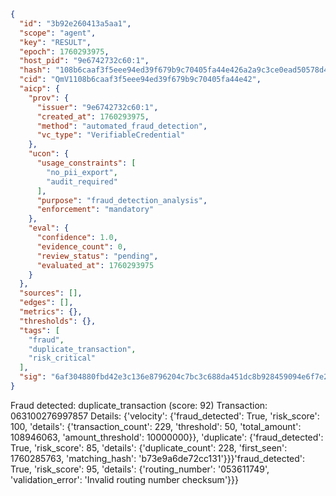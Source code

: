 ```json
{
  "id": "3b92e260413a5aa1",
  "scope": "agent",
  "key": "RESULT",
  "epoch": 1760293975,
  "host_pid": "9e6742732c60:1",
  "hash": "108b6caaf3f5eee94ed39f679b9c70405fa44e426a2a9c3ce0ead50578d49d94",
  "cid": "QmV1108b6caaf3f5eee94ed39f679b9c70405fa44e42",
  "aicp": {
    "prov": {
      "issuer": "9e6742732c60:1",
      "created_at": 1760293975,
      "method": "automated_fraud_detection",
      "vc_type": "VerifiableCredential"
    },
    "ucon": {
      "usage_constraints": [
        "no_pii_export",
        "audit_required"
      ],
      "purpose": "fraud_detection_analysis",
      "enforcement": "mandatory"
    },
    "eval": {
      "confidence": 1.0,
      "evidence_count": 0,
      "review_status": "pending",
      "evaluated_at": 1760293975
    }
  },
  "sources": [],
  "edges": [],
  "metrics": {},
  "thresholds": {},
  "tags": [
    "fraud",
    "duplicate_transaction",
    "risk_critical"
  ],
  "sig": "6af304880fbd42e3c136e8796204c7bc3c688da451dc8b928459094e6f7e202e"
}
```

Fraud detected: duplicate_transaction (score: 92)
Transaction: 063100276997857
Details: {'velocity': {'fraud_detected': True, 'risk_score': 100, 'details': {'transaction_count': 229, 'threshold': 50, 'total_amount': 108946063, 'amount_threshold': 10000000}}, 'duplicate': {'fraud_detected': True, 'risk_score': 85, 'details': {'duplicate_count': 228, 'first_seen': 1760285763, 'matching_hash': 'b73e9a6de72cc131'}}}'fraud_detected': True, 'risk_score': 95, 'details': {'routing_number': '053611749', 'validation_error': 'Invalid routing number checksum'}}}